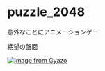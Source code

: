 # puzzle_2048 
意外なことにアニメーションゲー </br>

絶望の盤面 </br>

[![Image from Gyazo](https://i.gyazo.com/931cf7f9196eb6992f887d0f44f81030.png)](https://gyazo.com/931cf7f9196eb6992f887d0f44f81030)
